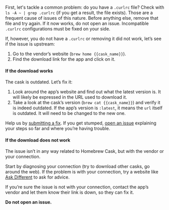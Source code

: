 First, let's tackle a common problem: do you have a `.curlrc` file? Check with `ls -A ~ | grep .curlrc` (if you get a result, the file exists). Those are a frequent cause of issues of this nature. Before anything else, remove that file and try again. If it now works, do not open an issue. Incompatible `.curlrc` configurations must be fixed on your side.

If, however, you do not have a `.curlrc` or removing it did not work, let’s see if the issue is upstream:

1. Go to the vendor’s website (`brew home {{cask_name}}`).
2. Find the download link for the app and click on it.

#### If the download works

The cask is outdated. Let’s fix it:

1. Look around the app’s website and find out what the latest version is. It will likely be expressed in the URL used to download it.
2. Take a look at the cask’s version (`brew cat {{cask_name}}`) and verify it is indeed outdated. If the app’s version is `:latest`, it means the `url` itself is outdated. It will need to be changed to the new one.

Help us by [submitting a fix](https://github.com/Homebrew/homebrew-cask/blob/master/CONTRIBUTING.md#updating-a-cask). If you get stumped, [open an issue](https://github.com/Homebrew/homebrew-cask/issues/new?assignees=&labels=&template=01_bug_report.yml) explaining your steps so far and where you’re having trouble.

#### If the download does not work

The issue isn’t in any way related to Homebrew Cask, but with the vendor or your connection.

Start by diagnosing your connection (try to download other casks, go around the web). If the problem is with your connection, try a website like [Ask Different](https://apple.stackexchange.com/) to ask for advice.

If you’re sure the issue is not with your connection, contact the app’s vendor and let them know their link is down, so they can fix it.

**Do not open an issue.**
